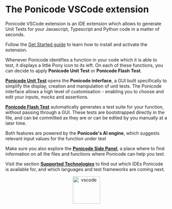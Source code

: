 # The Ponicode VSCode extension


Ponicode VSCode extension is an IDE extension which allows to generate Unit Tests for your Javascript, Typescript and Python code in a matter of seconds.

Follow the [Get Started guide](vscode_extension/get_started/) to learn how to install and activate the extension.

Whenever Ponicode identifies a function in your code which it is able to test, it displays a little Pony icon to its left. On each of these functions, you can decide to apply **Ponicode Unit Test** or **Ponicode Flash Test**.

[**Ponicode Unit Test**](vscode_extension/gui_test/) opens the **Ponicode interface**, a GUI built specifically to simplify the display, creation and manipulation of unit tests. The Ponicode interface allows a high level of customisation - enabling you to choose and edit your inputs, mocks and assertions.

[**Ponicode Flash Test**](vscode_extension/flash_test/) automatically generates a test suite for your function, without passing through a GUI. These tests are bootstrapped directly in the file, and can be committed as they are or can be edited by you manually at a later time.

Both features are powered by the **Ponicode's AI engine**, which suggests relevant input values for the function under test

Make sure you also explore the [**Ponicode Side Panel**](vscode_extension/side_panel/), a place where to find information on all the files and functions where Ponicode can help you test.

Visit the section [**Supported Technologies**](vscode_extension/supported_technologies/) to find out which IDEs Ponicode is available for, and which languages and test frameworks are coming next.

<p align="center" >
    <img src="images/vscode.png" alt="vscode" width="85"/>
</p>